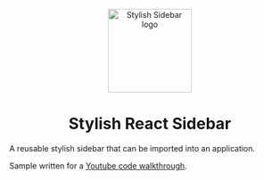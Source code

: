 <p align="center">
  <img width="150" src="https://eugeville.files.wordpress.com/2015/03/logo.png" alt="Stylish Sidebar logo">
</p>

<h1 align="center">Stylish React Sidebar</h1>

A reusable stylish sidebar that can be imported into an application.

Sample written for a [Youtube code walkthrough](https://www.youtube.com/watch?v=NsYnjubWu2c).
